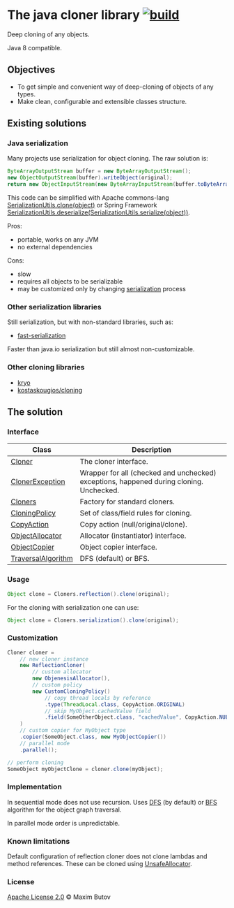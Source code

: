 
# The java cloner library [![build](https://github.com/mbutov/sugar-cubes-cloner/actions/workflows/build.yml/badge.svg)](https://github.com/mbutov/sugar-cubes-cloner/actions/workflows/build.yml)
                  
Deep cloning of any objects.

Java 8 compatible.

## Objectives

- To get simple and convenient way of deep-cloning of objects of any types.
- Make clean, configurable and extensible classes structure.

## Existing solutions
                    
### Java serialization

Many projects use serialization for object cloning. The raw solution is: 
```java
ByteArrayOutputStream buffer = new ByteArrayOutputStream();
new ObjectOutputStream(buffer).writeObject(original);
return new ObjectInputStream(new ByteArrayInputStream(buffer.toByteArray())).readObject();
```
This code can be simplified with Apache commons-lang [SerializationUtils.clone(object)](https://commons.apache.org/proper/commons-lang/apidocs/org/apache/commons/lang3/SerializationUtils.html#clone-T-) or Spring Framework [SerializationUtils.deserialize(SerializationUtils.serialize(object))](https://docs.spring.io/spring-framework/docs/current/javadoc-api/org/springframework/util/SerializationUtils.html).

Pros:
- portable, works on any JVM
- no external dependencies

Cons:
- slow
- requires all objects to be serializable
- may be customized only by changing [serialization](https://docs.oracle.com/javase/8/docs/api/java/io/Serializable.html) process

### Other serialization libraries
                                       
Still serialization, but with non-standard libraries, such as:
- [fast-serialization](https://github.com/RuedigerMoeller/fast-serialization)
      
Faster than java.io serialization but still almost non-customizable.

### Other cloning libraries

- [kryo](https://github.com/EsotericSoftware/kryo#deep-and-shallow-copies)
- [kostaskougios/cloning](https://github.com/kostaskougios/cloning)

## The solution

### Interface

| Class | Description |
| --- | --- |
| [Cloner](src/main/java/org/sugarcubes/cloner/Cloner.java) | The cloner interface. |
| [ClonerException](src/main/java/org/sugarcubes/cloner/ClonerException.java) | Wrapper for all (checked and unchecked) exceptions, happened during cloning. Unchecked. |
| [Cloners](src/main/java/org/sugarcubes/cloner/Cloners.java) | Factory for standard cloners. |
| [CloningPolicy](src/main/java/org/sugarcubes/cloner/CloningPolicy.java) | Set of class/field rules for cloning. |
| [CopyAction](src/main/java/org/sugarcubes/cloner/CopyAction.java) | Copy action (null/original/clone). |
| [ObjectAllocator](src/main/java/org/sugarcubes/cloner/ObjectAllocator.java)| Allocator (instantiator) interface. |
| [ObjectCopier](src/main/java/org/sugarcubes/cloner/ObjectCopier.java) | Object copier interface. |
| [TraversalAlgorithm](src/main/java/org/sugarcubes/cloner/TraversalAlgorithm.java) | DFS (default) or BFS. |
            
### Usage

```java
Object clone = Cloners.reflection().clone(original);
```

For the cloning with serialization one can use:

```java
Object clone = Cloners.serialization().clone(original);
```

### Customization

```java
Cloner cloner =
    // new cloner instance
    new ReflectionCloner(
        // custom allocator
        new ObjenesisAllocator(),
        // custom policy
        new CustomCloningPolicy()
            // copy thread locals by reference
            .type(ThreadLocal.class, CopyAction.ORIGINAL)
            // skip MyObject.cachedValue field
            .field(SomeOtherObject.class, "cachedValue", CopyAction.NULL)
    )
    // custom copier for MyObject type
    .copier(SomeObject.class, new MyObjectCopier())
    // parallel mode
    .parallel();

// perform cloning
SomeObject myObjectClone = cloner.clone(myObject);
```
          
### Implementation
                  
In sequential mode does not use recursion. Uses [DFS](https://en.wikipedia.org/wiki/Depth-first_search) (by default) or [BFS](https://en.wikipedia.org/wiki/Breadth-first_search) algorithm for the object graph traversal.

In parallel mode order is unpredictable.

### Known limitations

Default configuration of reflection cloner does not clone lambdas and method references. These can be cloned using [UnsafeAllocator](src/main/java/org/sugarcubes/cloner/UnsafeAllocator.java).
        
### License

[Apache License 2.0](LICENSE.txt) © Maxim Butov
